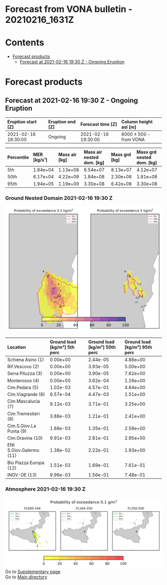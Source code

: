 
Forecast from VONA bulletin - 20210216_1631Z
============================================

Contents
========

* [Forecast products](#forecast-products)
	* [Forecast at 2021-02-16 19:30 Z - Ongoing Eruption](#forecast-at-2021-02-16-1930-z---ongoing-eruption)

# Forecast products

## Forecast at 2021-02-16 19:30 Z - Ongoing Eruption
  

|Eruption start [Z]|Eruption end [Z]|Forecast time [Z]|Column height asl [m]|
| :--- | :--- | :--- | :--- |
|2021-02-16 16:30:00|Ongoing|2021-02-16 19:30:00|6000 ± 500 - from VONA|
  
  

|Percentile|MER [kg/s¹]|Mass air [kg]|Mass air nested dom. [kg]|Mass grd [kg]|Mass grd nested dom. [kg]|
| :--- | :--- | :--- | :--- | :--- | :--- |
|5th|1.84e+04|1.13e+08|6.54e+07|8.13e+07|4.12e+07|
|50th|6.17e+04|4.22e+08|1.84e+08|2.30e+08|1.81e+08|
|95th|1.94e+05|1.19e+09|3.30e+08|6.42e+08|3.30e+08|
  

### Ground Nested Domain 2021-02-16 19:30 Z
  
![](./figures/probability_grd_2021_02_16_1930_scenario_1_1.png)  
  
  
  
  
  
  
  
  
  
  
  
  

|Location|Ground load [kg/m²] 5th perc|Ground load [kg/m²] 50th perc|Ground load [kg/m²] 95th perc|
| :--- | :--- | :--- | :--- |
|Schiena Asino (1)|0.00e+00|2.44e-05|4.88e+00|
|Rif.Vescovo (2)|0.00e+00|3.93e-05|5.00e+00|
|Serra Pituzza (3)|0.00e+00|3.90e-05|7.62e+00|
|Monterosso (4)|0.00e+00|3.62e-04|1.16e+00|
|Cim.Pedara (5)|1.02e-03|4.57e-01|4.64e+00|
|Cim.Viagrande (6)|6.57e-04|4.47e-03|1.51e+00|
|Cim.Mascalucia (7)|9.12e-03|3.71e-01|3.25e+00|
|Cim.Tremestieri (8)|3.88e-03|1.21e-01|2.41e+00|
|Cim.S.Giov.La Punta (9)|1.68e-03|1.35e-01|2.58e+00|
|Cim.Gravina (10)|9.91e-03|2.81e-01|2.95e+00|
|ENI S.Giov.Galermo (11)|1.38e-02|2.22e-01|1.93e+00|
|Bio Piazza Europa (12)|1.51e-03|1.69e-01|7.61e-01|
|INGV-OE (13)|9.96e-03|1.56e-01|7.48e-01|
  

### Atmosphere 2021-02-16 19:30 Z
  
![](./figures/probability_air_2021_02_16_1930_scenario_2_conclev_1_1.png)  
Go to [Supplementary page](Supplementary_page.md)  
Go to [Main directory](https://github.com/federicapardini/Real_time_ash_forecast)